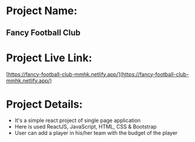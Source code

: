 # Project Name:
  
  ## Fancy Football Club

# Project Live Link:

 [https://fancy-football-club-mmhk.netlify.app/](https://fancy-football-club-mmhk.netlify.app/)
 
# Project Details:
  * It's a simple react project of single page application
  * Here is used ReactJS, JavaScript, HTML, CSS & Bootstrap
  * User can add a player in his/her team with the budget of the player 
